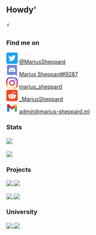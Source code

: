 ## Howdy' 

⚡ 

### Find me on
<img src = "Logos/twitter.png" alt = "Twitter" width = "30px" height = "30px" /> [@MariusSheppard](https://twitter.com/MariusSheppard)<br>
<img src = "Logos/discord.png" alt = "Discord" width = "30px" height = "30px" /> [Marius Sheppard#9287](https://discord.com/users/553142002129305602)<br>
<img src = "Logos/instagram.png" alt = "Instagram" width = "30px" height = "30px" /> [marius_sheppard](https://www.instagram.com/marius_sheppard/)<br>
<img src = "Logos/reddit.png" alt = "Reddit" width = "30px" height = "30px" /> [_MariusSheppard](https://www.reddit.com/user/_MariusSheppard)<br>
<img src = "Logos/mail.png" alt = "Email" width = "30px" height = "30px" /> [admin@marius-sheppard.ml](mailto:admin@marius-sheppard.ml)<br>

 
### Stats
<a href = "https://github.com/Marius-Sheppard?tab=repositories">
<img src = "https://github-readme-stats.vercel.app/api?username=Marius-Sheppard&count_private=true&show_icons=true&theme=dark&include_all_commits=true" align = "center" />
</a><br><br>
<a href = "https://github.com/Marius-Sheppard?tab=repositories">
<img src = "https://github-readme-stats.vercel.app/api/top-langs/?username=Marius-Sheppard&langs_count=10&theme=dark&layout=compact&card_width=300" align = "center" />
</a><br>

### Projects
<a href = "https://github.com/Marius-Sheppard/CTF-Writeups-Archive">
<img src = "https://github-readme-stats.vercel.app/api/pin/?username=Marius-Sheppard&repo=CTF-Writeups-Archive&theme=dark&hide_border" align = "center" />
</a>  
<a href = "https://github.com/Marius-Sheppard/FlutterSystemInfo">
<img src = "https://github-readme-stats.vercel.app/api/pin/?username=Marius-Sheppard&repo=FlutterSystemInfo&theme=dark&hide_border" align = "center" />
</a>  
<br><br>
<a href = "https://github.com/Marius-Sheppard/NSA-Tracker">
<img src = "https://github-readme-stats.vercel.app/api/pin/?username=Marius-Sheppard&repo=NSA-Tracker&theme=dark&hide_border" align = "center" />
</a>
<a href = "https://github.com/Marius-Sheppard/SpaceX-Viewer">
<img src = "https://github-readme-stats.vercel.app/api/pin/?username=Marius-Sheppard&repo=SpaceX-Viewer&theme=dark&hide_border" align = "center" />
</a>

### University
<a href = "https://github.com/Marius-Sheppard/">
<img src = "https://github-readme-stats.vercel.app/api/pin/?username=Marius-Sheppard&repo=&theme=dark&hide_border" align = "center" />
</a>
<a href = "https://github.com/Marius-Sheppard/">
<img src = "https://github-readme-stats.vercel.app/api/pin/?username=Marius-Sheppard&repo=&theme=dark&hide_border" align = "center" />
</a>

